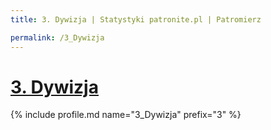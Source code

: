 ```yaml
---
title: 3. Dywizja | Statystyki patronite.pl | Patromierz

permalink: /3_Dywizja
---
```


# [3. Dywizja](https://patronite.pl/3_Dywizja)

{% include profile.md name="3_Dywizja" prefix="3" %}
